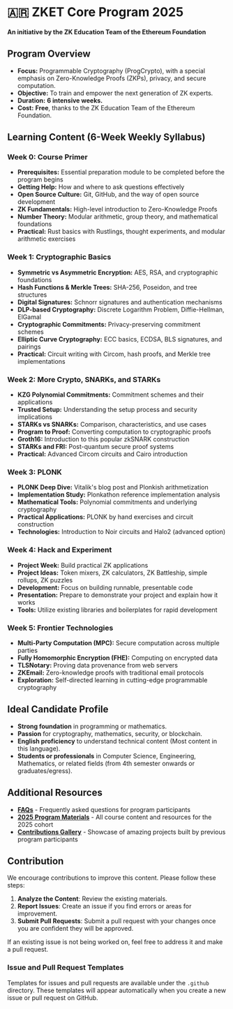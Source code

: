 # 🇦🇷 ZKET Core Program 2025

**An initiative by the ZK Education Team of the Ethereum Foundation**

## Program Overview

- **Focus:** Programmable Cryptography (ProgCrypto), with a special emphasis on Zero-Knowledge Proofs (ZKPs), privacy, and secure computation.
- **Objective:** To train and empower the next generation of ZK experts.
- **Duration:** **6 intensive weeks.**
- **Cost:** **Free**, thanks to the ZK Education Team of the Ethereum Foundation.

## Learning Content (6-Week Weekly Syllabus)

### Week 0: Course Primer
- **Prerequisites:** Essential preparation module to be completed before the program begins
- **Getting Help:** How and where to ask questions effectively
- **Open Source Culture:** Git, GitHub, and the way of open source development
- **ZK Fundamentals:** High-level introduction to Zero-Knowledge Proofs
- **Number Theory:** Modular arithmetic, group theory, and mathematical foundations
- **Practical:** Rust basics with Rustlings, thought experiments, and modular arithmetic exercises

### Week 1: Cryptographic Basics
- **Symmetric vs Asymmetric Encryption:** AES, RSA, and cryptographic foundations
- **Hash Functions & Merkle Trees:** SHA-256, Poseidon, and tree structures
- **Digital Signatures:** Schnorr signatures and authentication mechanisms
- **DLP-based Cryptography:** Discrete Logarithm Problem, Diffie-Hellman, ElGamal
- **Cryptographic Commitments:** Privacy-preserving commitment schemes
- **Elliptic Curve Cryptography:** ECC basics, ECDSA, BLS signatures, and pairings
- **Practical:** Circuit writing with Circom, hash proofs, and Merkle tree implementations

### Week 2: More Crypto, SNARKs, and STARKs
- **KZG Polynomial Commitments:** Commitment schemes and their applications
- **Trusted Setup:** Understanding the setup process and security implications
- **STARKs vs SNARKs:** Comparison, characteristics, and use cases
- **Program to Proof:** Converting computation to cryptographic proofs
- **Groth16:** Introduction to this popular zkSNARK construction
- **STARKs and FRI:** Post-quantum secure proof systems
- **Practical:** Advanced Circom circuits and Cairo introduction

### Week 3: PLONK
- **PLONK Deep Dive:** Vitalik's blog post and Plonkish arithmetization
- **Implementation Study:** Plonkathon reference implementation analysis
- **Mathematical Tools:** Polynomial commitments and underlying cryptography
- **Practical Applications:** PLONK by hand exercises and circuit construction
- **Technologies:** Introduction to Noir circuits and Halo2 (advanced option)

### Week 4: Hack and Experiment
- **Project Week:** Build practical ZK applications
- **Project Ideas:** Token mixers, ZK calculators, ZK Battleship, simple rollups, ZK puzzles
- **Development:** Focus on building runnable, presentable code
- **Presentation:** Prepare to demonstrate your project and explain how it works
- **Tools:** Utilize existing libraries and boilerplates for rapid development

### Week 5: Frontier Technologies
- **Multi-Party Computation (MPC):** Secure computation across multiple parties
- **Fully Homomorphic Encryption (FHE):** Computing on encrypted data
- **TLSNotary:** Proving data provenance from web servers
- **ZKEmail:** Zero-knowledge proofs with traditional email protocols
- **Exploration:** Self-directed learning in cutting-edge programmable cryptography

## Ideal Candidate Profile

- **Strong foundation** in programming or mathematics.
- **Passion** for cryptography, mathematics, security, or blockchain.
- **English proficiency** to understand technical content (Most content in this language).
- **Students or professionals** in Computer Science, Engineering, Mathematics, or related fields (from 4th semester onwards or graduates/egress).

## Additional Resources

- **[FAQs](2025/faqs.md)** - Frequently asked questions for program participants
- **[2025 Program Materials](2025/)** - All course content and resources for the 2025 cohort
- **[Contributions Gallery](2025/contributions/)** - Showcase of amazing projects built by previous program participants

## Contribution

We encourage contributions to improve this content. Please follow these steps:

1. **Analyze the Content**: Review the existing materials.
2. **Report Issues**: Create an issue if you find errors or areas for improvement.
3. **Submit Pull Requests**: Submit a pull request with your changes once you are confident they will be approved.

If an existing issue is not being worked on, feel free to address it and make a pull request.

### Issue and Pull Request Templates

Templates for issues and pull requests are available under the `.github` directory. These templates will appear automatically when you create a new issue or pull request on GitHub.
